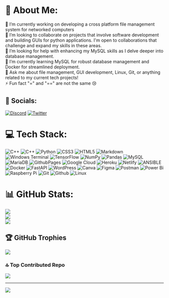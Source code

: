 # 📎 About Me:
🔭 I’m currently working on developing a cross platform file management system for networked computers<br>👯 I’m looking to collaborate on projects that involve software development and building GUIs for python applications. I'm open to collaborations that challenge and expand my skills in these areas.<br>🤝 I’m looking for help with enhancing my MySQL skills as I delve deeper into database management. <br>🌱 I’m currently learning MySQL for robust database management and Docker for streamlined deployment. <br>💬 Ask me about file management, GUI development, Linux, Git, or anything related to my current tech projects!<br>⚡ Fun fact "=" and "==" are not the same 😢


## 🔗 Socials:
[![Discord](https://img.shields.io/badge/Discord-%237289DA.svg?logo=discord&logoColor=white)](https://discord.gg/malhar09) [![Twitter](https://img.shields.io/badge/Twitter-%231DA1F2.svg?logo=Twitter&logoColor=white)](https://twitter.com/malhar8771) 

# 💻 Tech Stack:
![C++](https://img.shields.io/badge/c++-%2300599C.svg?style=flat&logo=c%2B%2B&logoColor=white) ![C++](https://img.shields.io/badge/c++-%2300599C.svg?style=flat&logo=c%2B%2B&logoColor=white) ![Python](https://img.shields.io/badge/python-3670A0?style=flat&logo=python&logoColor=ffdd54) ![CSS3](https://img.shields.io/badge/css3-%231572B6.svg?style=flat&logo=css3&logoColor=white) ![HTML5](https://img.shields.io/badge/html5-%23E34F26.svg?style=flat&logo=html5&logoColor=white) ![Markdown](https://img.shields.io/badge/markdown-%23000000.svg?style=flat&logo=markdown&logoColor=white) ![Windows Terminal](https://img.shields.io/badge/Windows%20Terminal-%234D4D4D.svg?style=flat&logo=windows-terminal&logoColor=white) ![TensorFlow](https://img.shields.io/badge/TensorFlow-%23FF6F00.svg?style=flat&logo=TensorFlow&logoColor=white) ![NumPy](https://img.shields.io/badge/numpy-%23013243.svg?style=flat&logo=numpy&logoColor=white) ![Pandas](https://img.shields.io/badge/pandas-%23150458.svg?style=flat&logo=pandas&logoColor=white) ![MySQL](https://img.shields.io/badge/mysql-%2300000f.svg?style=flat&logo=mysql&logoColor=white) ![MariaDB](https://img.shields.io/badge/MariaDB-003545?style=flat&logo=mariadb&logoColor=white) ![GithubPages](https://img.shields.io/badge/github%20pages-121013?style=flat&logo=github&logoColor=white) ![Google Cloud](https://img.shields.io/badge/GoogleCloud-%234285F4.svg?style=flat&logo=google-cloud&logoColor=white) ![Heroku](https://img.shields.io/badge/heroku-%23430098.svg?style=flat&logo=heroku&logoColor=white) ![Netlify](https://img.shields.io/badge/netlify-%23000000.svg?style=flat&logo=netlify&logoColor=#00C7B7) ![ANSIBLE](https://img.shields.io/badge/ansible-%231A1918.svg?style=flat&logo=ansible&logoColor=white) ![Docker](https://img.shields.io/badge/docker-%230db7ed.svg?style=flat&logo=docker&logoColor=white) ![FastAPI](https://img.shields.io/badge/FastAPI-005571?style=flat&logo=fastapi) ![WordPress](https://img.shields.io/badge/WordPress-%23117AC9.svg?style=flat&logo=WordPress&logoColor=white) ![Canva](https://img.shields.io/badge/Canva-%2300C4CC.svg?style=flat&logo=Canva&logoColor=white) ![Figma](https://img.shields.io/badge/figma-%23F24E1E.svg?style=flat&logo=figma&logoColor=white) ![Postman](https://img.shields.io/badge/Postman-FF6C37?style=flat&logo=postman&logoColor=white) ![Power Bi](https://img.shields.io/badge/power_bi-F2C811?style=flat&logo=powerbi&logoColor=black) ![Raspberry Pi](https://img.shields.io/badge/-RaspberryPi-C51A4A?style=flat&logo=Raspberry-Pi) ![Git](https://img.shields.io/badge/Git-100000?style=flat&logo=Git&logoColor=f1502f&labelColor=545454&color=545454) ![Github](https://img.shields.io/badge/Github-100000?style=flat&logo=Github&logoColor=FFFFFF&labelColor=1f1d20&color=1f1d20) ![Linux](https://img.shields.io/badge/Linux-100000?style=flat&logo=Linux&logoColor=FFFFFF&labelColor=1f1d20&color=1f1d20)
# 📊 GitHub Stats:
![](https://github-readme-stats.vercel.app/api?username=malhar-patil&theme=react&hide_border=false&include_all_commits=false&count_private=false)<br/>
![](https://github-readme-streak-stats.herokuapp.com/?user=malhar-patil&theme=react&hide_border=false)<br/>
![](https://github-readme-stats.vercel.app/api/top-langs/?username=malhar-patil&theme=react&hide_border=false&include_all_commits=false&count_private=false&layout=compact)

## 🏆 GitHub Trophies
![](https://github-profile-trophy.vercel.app/?username=malhar-patil&theme=nord&no-frame=false&no-bg=true&margin-w=4)

### 🔝 Top Contributed Repo
![](https://github-contributor-stats.vercel.app/api?username=malhar-patil&limit=5&theme=nord&combine_all_yearly_contributions=true)

---
[![](https://visitcount.itsvg.in/api?id=malhar-patil&icon=0&color=9)](https://visitcount.itsvg.in)

<!-- Readme profile created using ( https://gprm.itsvg.in ) -->
